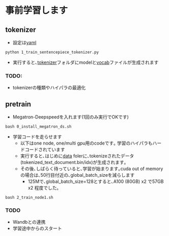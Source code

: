 # 事前学習します
## tokenizer
- 設定は[yaml](sentence_piece_config.yaml)
~~~
python 1_train_sentencepiece_tokenizer.py 
~~~
- 実行すると､[tokenizer](../../data/tokenizer/)フォルダにmodelと[vocab](../../data/tokenizer/tokenizer.vocab)ファイルが生成されます
### TODO:
- tokenizerの種類やハイパラの最適化

## pretrain
- Megatron-Deepspeedを入れます(1回のみ実行でOKです)
~~~
bash 0_install_megatron_ds.sh
~~~

- 学習コードを走らせます
  - 以下はone node, one/multi gpu用のcodeです｡ 学習のハイパラもハードコードされています
  - 実行すると､はじめに[data](../../data/) folerに､tokenizeされたデータ(tokenized_text_document.bin/idx)が生成されます｡
  - その後､しばらく待っていると､学習が始まります｡cuda out of memoryの場合は､50行目付近の､global_batch_sizeを減らします
    - 125Mで､global_batch_size=128とすると､A100 (80GB) x2 で57GB x2 程度でした｡

~~~
bash 2_train_node1.sh
~~~

### TODO
- Wandbとの連携
- 学習途中からのスタート